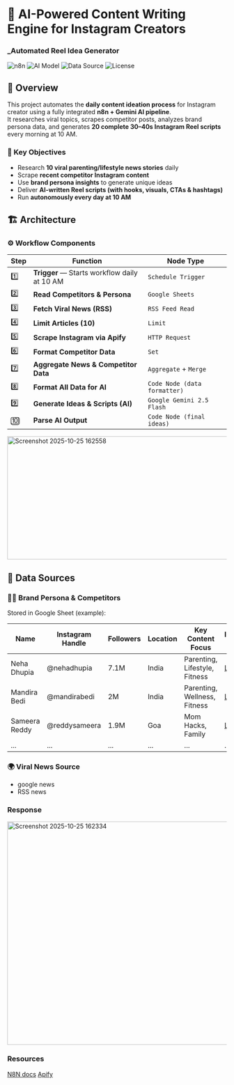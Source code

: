 # 🤖 AI-Powered Content Writing Engine for Instagram Creators  
### _Automated Reel Idea Generator

![n8n](https://img.shields.io/badge/Automation-n8n-orange?logo=n8n)
![AI Model](https://img.shields.io/badge/AI-Gemini%202.5%20Flash-blue)
![Data Source](https://img.shields.io/badge/Data-Google%20Sheets-green?logo=google-sheets)
![License](https://img.shields.io/badge/License-MIT-lightgrey)

## 🧠 Overview

This project automates the **daily content ideation process** for Instagram creator using a fully integrated **n8n + Gemini AI pipeline**.  
It researches viral topics, scrapes competitor posts, analyzes brand persona data, and generates **20 complete 30–40s Instagram Reel scripts** every morning at 10 AM.

### 🎯 Key Objectives
- Research **10 viral parenting/lifestyle news stories** daily  
- Scrape **recent competitor Instagram content**  
- Use **brand persona insights** to generate unique ideas  
- Deliver **AI-written Reel scripts (with hooks, visuals, CTAs & hashtags)**  
- Run **autonomously every day at 10 AM**

## 🏗️ Architecture

### ⚙️ Workflow Components
| Step | Function | Node Type |
|------|-----------|-----------|
| 1️⃣ | **Trigger** — Starts workflow daily at 10 AM | `Schedule Trigger` |
| 2️⃣ | **Read Competitors & Persona** | `Google Sheets` |
| 3️⃣ | **Fetch Viral News (RSS)** | `RSS Feed Read` |
| 4️⃣ | **Limit Articles (10)** | `Limit` |
| 5️⃣ | **Scrape Instagram via Apify** | `HTTP Request` |
| 6️⃣ | **Format Competitor Data** | `Set` |
| 7️⃣ | **Aggregate News & Competitor Data** | `Aggregate` + `Merge` |
| 8️⃣ | **Format All Data for AI** | `Code Node (data formatter)` |
| 9️⃣ | **Generate Ideas & Scripts (AI)** | `Google Gemini 2.5 Flash` |
| 🔟 | **Parse AI Output** | `Code Node (final ideas)` |

<img width="1469" height="283" alt="Screenshot 2025-10-25 162558" src="https://github.com/user-attachments/assets/e510e666-1b44-497f-af56-90ac68031dfa" />

## 🧾 Data Sources

### 🧍‍♀️ Brand Persona & Competitors
Stored in Google Sheet (example):

| Name | Instagram Handle | Followers | Location | Key Content Focus | Instagram URL |
|------|------------------|------------|-----------|-------------------|----------------|
| Neha Dhupia | @nehadhupia | 7.1M | India | Parenting, Lifestyle, Fitness | [Link](https://www.instagram.com/nehadhupia/) |
| Mandira Bedi | @mandirabedi | 2M | India | Parenting, Wellness, Fitness | [Link](https://www.instagram.com/mandirabedi/) |
| Sameera Reddy | @reddysameera | 1.9M | Goa | Mom Hacks, Family | [Link](https://www.instagram.com/reddysameera/) |
| ... | ... | ... | ... | ... | ... |

### 🌍 Viral News Source
- google news
- RSS news

### Response

<img width="585" height="513" alt="Screenshot 2025-10-25 162334" src="https://github.com/user-attachments/assets/2a8907a0-c932-4de7-adcb-61f4d042e1c9" />


### Resources
[N8N docs](https://docs.n8n.io/)
[Apify](https://apify.com/)
